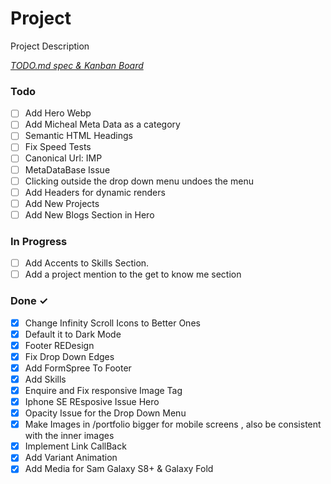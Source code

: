 # Project

Project Description

<em>[TODO.md spec & Kanban Board](https://bit.ly/3fCwKfM)</em>

### Todo

- [ ] Add Hero Webp
- [ ] Add Micheal Meta Data as a category
- [ ] Semantic HTML Headings
- [ ] Fix Speed Tests
- [ ] Canonical Url: IMP
- [ ] MetaDataBase Issue
- [ ] Clicking outside the drop down menu undoes the menu
- [ ] Add Headers for dynamic renders
- [ ] Add New Projects
- [ ] Add New Blogs Section in Hero

### In Progress

- [ ] Add Accents to Skills Section.
- [ ] Add a project mention to the get to know me section

### Done ✓

- [x] Change Infinity Scroll Icons to Better Ones
- [x] Default it to Dark Mode
- [x] Footer REDesign
- [x] Fix Drop Down Edges
- [x] Add FormSpree To Footer
- [x] Add Skills
- [x] Enquire and Fix responsive Image Tag
- [x] Iphone SE REsposive Issue Hero
- [x] Opacity Issue for the Drop Down Menu
- [x] Make Images in /portfolio bigger for mobile screens , also be consistent with the inner images
- [x] Implement Link CallBack
- [x] Add Variant Animation
- [x] Add Media for Sam Galaxy S8+ & Galaxy Fold
